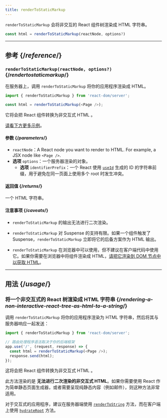 ```yaml
---
title: renderToStaticMarkup
---
```


<Intro>

`renderToStaticMarkup` 会将非交互的 React 组件树渲染成 HTML 字符串。

```js
const html = renderToStaticMarkup(reactNode, options?)
```

</Intro>

<InlineToc />

---

## 参考 {/*reference*/}

### `renderToStaticMarkup(reactNode, options?)` {/*rendertostaticmarkup*/}

在服务器上，调用 `renderToStaticMarkup` 将你的应用程序渲染成 HTML。

```js
import { renderToStaticMarkup } from 'react-dom/server';

const html = renderToStaticMarkup(<Page />);
```

它将会把 React 组件转换为非交互式 HTML 。

[请看下方更多示例](#usage)。

#### 参数 {/*parameters*/}

* `reactNode`：A React node you want to render to HTML. For example, a JSX node like `<Page />`.
* **选项** `options`：一个服务器渲染的对象。
  * **选项** `identifierPrefix`：一个 React 使用 [`useId`](/reference/react/useId) 生成的 ID 的字符串前缀，用于避免在同一页面上使用多个 root 时发生冲突。

#### 返回值 {/*returns*/}

一个 HTML 字符串。

#### 注意事项 {/*caveats*/}

* `renderToStaticMarkup` 的输出无法进行二次渲染。

* `renderToStaticMarkup` 对 Suspense 的支持有限。如果一个组件触发了 Suspense，`renderToStaticMarkup` 立即将它的后备方案作为 HTML 输出。

* `renderToStaticMarkup` 在浏览器中可以使用，但不建议在客户端代码中使用它。如果你需要在浏览器中将组件渲染成 HTML，[请把它渲染到 DOM 节点中以获取 HTML](/reference/react-dom/server/renderToString#removing-rendertostring-from-the-client-code)。

---

## 用法 {/*usage*/}

### 将一个非交互式的 React 树渲染成 HTML 字符串 {/*rendering-a-non-interactive-react-tree-as-html-to-a-string*/}

调用 `renderToStaticMarkup` 将你的应用程序渲染为 HTML 字符串，然后将其与服务器响应一起发送：

```js {5-6}
import { renderToStaticMarkup } from 'react-dom/server';

// 路由处理程序语法取决于你的后端框架
app.use('/', (request, response) => {
  const html = renderToStaticMarkup(<Page />);
  response.send(html);
});
```

这将会把 React 组件转换为非交互式 HTML 。

<Pitfall>

此方法渲染的是 **无法进行二次渲染的非交互式 HTML**。如果你需要使用 React 作为简单静态页面生成器，或者需要呈现纯静态内容（例如邮件），则这种方法非常适用。

对于交互式的应用程序，建议在服务器端使用 [`renderToString`](/reference/react-dom/server/renderToString) 方法，而在客户端上使用 [`hydrateRoot`](/reference/react-dom/client/hydrateRoot) 方法。

</Pitfall>
